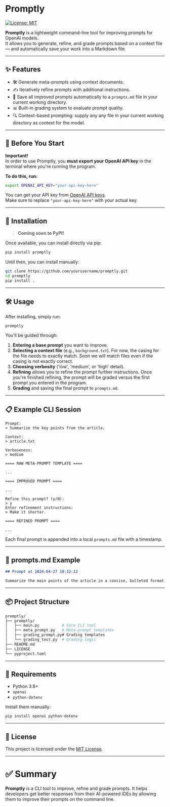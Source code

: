 # Promptly

[![License: MIT](https://img.shields.io/badge/License-MIT-yellow.svg)](LICENSE)

**Promptly** is a lightweight command-line tool for improving prompts for OpenAI models.  
It allows you to generate, refine, and grade prompts based on a context file — and automatically save your work into a Markdown file.

---

## ✨ Features

- 🛠 Generate meta-prompts using context documents.
- ✍️ Iteratively refine prompts with additional instructions.
- 📄 Save all improved prompts automatically to a `prompts.md` file in your current working directory.
- 📊 Built-in grading system to evaluate prompt quality.
- 🔍 Context-based prompting: supply any any file in your current working directory as context for the model.

---

## 🚨 **Before You Start**

**Important!**  
In order to use Promptly, you **must export your OpenAI API key** in the terminal where you're running the program. 

**To do this, run:**

```bash
export OPENAI_API_KEY="your-api-key-here"
```

You can get your API key from [OpenAI API keys](https://platform.openai.com/account/api-keys).  
Make sure to replace `"your-api-key-here"` with your actual key.

---

## 🚀 Installation

> **Coming soon to PyPI!**

Once available, you can install directly via pip:

```bash
pip install promptly
```

Until then, you can install manually:

```bash
git clone https://github.com/yourusername/promptly.git
cd promptly
pip install .
```

---

## 🛠 Usage

After installing, simply run:

```bash
promptly
```

You’ll be guided through:
1. **Entering a base prompt** you want to improve.
2. **Selecting a context file** (e.g., `background.txt`). For now, the casing for the file needs to exactly match. Soon we will match files even if the casing is not exactly correct.
3. **Choosing verbosity** ('low', 'medium', or 'high' detail).
4. **Refining** allows you to refine the prompt further instructions. Once you're finished refining, the prompt will be graded versus the first prompt you entered in the program.
5. **Grading** and saving the final prompt to `prompts.md`.

---

## 📋 Example CLI Session

```plaintext
Prompt:
> Summarize the key points from the article.

Context:
> article.txt

Verboseness:
> medium

==== RAW META-PROMPT TEMPLATE ====

...

==== IMPROVED PROMPT ====

...

Refine this prompt? (y/N):
> y
Enter refinement instructions:
> Make it shorter.

==== REFINED PROMPT ====

...
```

Each final prompt is appended into a local `prompts.md` file with a timestamp.

---

## 📄 prompts.md Example

```markdown
## Prompt at 2024-04-27 10:32:12

Summarize the main points of the article in a concise, bulleted format.
```

---

## 📦 Project Structure

```bash
promptly/
├── promptly/
│   ├── main.py          # Core CLI tool
│   ├── meta_prompt.py   # Meta-prompt templates
│   ├── grading_prompt.py# Grading templates
│   └── grading_test.py  # Grading logic
├── README.md
├── LICENSE
└── pyproject.toml
```

---

## 🧰 Requirements

- Python 3.8+
- `openai`
- `python-dotenv`

Install them manually:

```bash
pip install openai python-dotenv
```

---

## 📜 License

This project is licensed under the [MIT License](LICENSE).

---

# ✅ Summary

**Promptly** is a CLI tool to improve, refine and grade prompts. It helps developers get better responses from their AI-powered IDEs by allowing them to improve their prompts on the command line.
